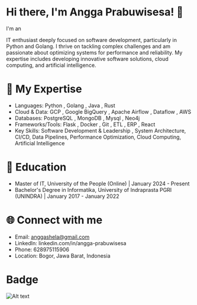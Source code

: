 # Hi there, I'm Angga Prabuwisesa! 👋
I'm an 

IT enthusiast deeply focused on software development, particularly in Python and Golang. I thrive on tackling complex challenges and am passionate about optimizing systems for performance and reliability. My expertise includes developing innovative software solutions, cloud computing, and artificial intelligence.



# 🚀 My Expertise

- Languages: Python , Golang , Java , Rust
- Cloud & Data: GCP , Google BigQuery , Apache Airflow , Dataflow , AWS
- Databases: PostgreSQL , MongoDB , Mysql , Neo4j
- Frameworks/Tools: Flask , Docker , Git , ETL , ERP , React 
- Key Skills: Software Development & Leadership , System Architecture, CI/CD, Data Pipelines, Performance Optimization, Cloud Computing, Artificial Intelligence

# 🌱 Education
- Master of IT, University of the People (Online) | January 2024 - Present 
- Bachelor's Degree in Informatika, University of Indraprasta PGRI (UNINDRA) | January 2017 - January 2022 

# 🌐 Connect with me
- Email: anggashela@gmail.com 
- LinkedIn: linkedin.com/in/angga-prabuwisesa 
- Phone: 628975115906 
- Location: Bogor, Jawa Barat, Indonesia 


# Badge
![Alt text](https://tryhackme-badges.s3.amazonaws.com/brandalcodinf.png)
